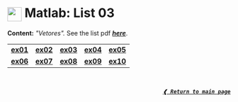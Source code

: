# <img height="32px" align="center" src="https://cdn.jsdelivr.net/gh/devicons/devicon/icons/matlab/matlab-original.svg"/>&nbsp;**Matlab:&nbsp;List&nbsp;03**

**Content:** _"Vetores"._
See the list pdf [**_here_**](./list03.pdf).

<table>
  <tr>
    <td> <a href="./ex01.m"> <b> ex01 </b> </a> </td>
    <td> <a href="./ex02.m"> <b> ex02 </b> </a> </td>
    <td> <a href="./ex03.m"> <b> ex03 </b> </a> </td>
    <td> <a href="./ex04.m"> <b> ex04 </b> </a> </td>
    <td> <a href="./ex05.m"> <b> ex05 </b> </a> </td>
  </tr>
  <tr>
    <td> <a href="./ex06.m"> <b> ex06 </b> </a> </td>
    <td> <a href="./ex07.m"> <b> ex07 </b> </a> </td>
    <td> <a href="./ex08.m"> <b> ex08 </b> </a> </td>
    <td> <a href="./ex09.m"> <b> ex09 </b> </a> </td>
    <td> <a href="./ex10.m"> <b> ex10 </b> </a> </td>
  </tr>
</table>

<br>

<div align="right">

[**_`❰ Return to main page`_**](../)

<div>
